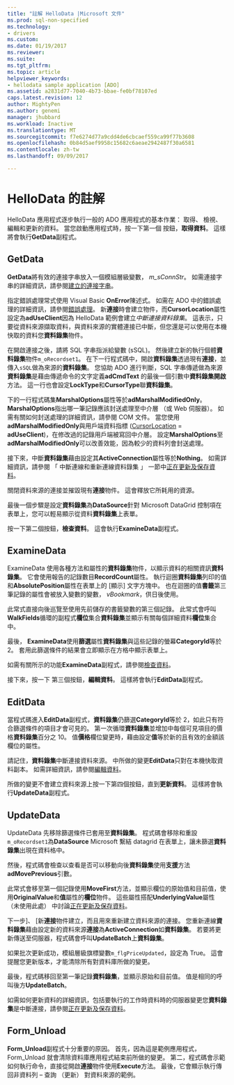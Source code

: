 ```yaml
---
title: "註解 HelloData |Microsoft 文件"
ms.prod: sql-non-specified
ms.technology:
- drivers
ms.custom: 
ms.date: 01/19/2017
ms.reviewer: 
ms.suite: 
ms.tgt_pltfrm: 
ms.topic: article
helpviewer_keywords:
- hellodata sample application [ADO]
ms.assetid: a2831d77-7040-4b73-bbae-fe0bf78107ed
caps.latest.revision: 12
author: MightyPen
ms.author: genemi
manager: jhubbard
ms.workload: Inactive
ms.translationtype: MT
ms.sourcegitcommit: f7e6274d77a9cdd4de6cbcaef559ca99f77b3608
ms.openlocfilehash: 0b84d5aef9958c15682c6aeae2942487f30a6581
ms.contentlocale: zh-tw
ms.lasthandoff: 09/09/2017

---
```

# <a name="comments-on-hellodata"></a>HelloData 的註解
HelloData 應用程式逐步執行一般的 ADO 應用程式的基本作業： 取得、 檢視、 編輯和更新的資料。 當您啟動應用程式時，按一下第一個 按鈕，**取得資料**。 這樣將會執行**GetData**副程式。  
  
## <a name="getdata"></a>GetData  
 **GetData**將有效的連接字串放入一個模組層級變數， *m_sConnStr*。 如需連接字串的詳細資訊，請參閱[建立的連接字串](../../../ado/guide/data/creating-a-connection-string.md)。  
  
 指定錯誤處理常式使用 Visual Basic **OnError**陳述式。 如需在 ADO 中的錯誤處理的詳細資訊，請參閱[錯誤處理](../../../ado/guide/data/error-handling.md)。 新**連接**時會建立物件，而**CursorLocation**屬性設定為**adUseClient**因為 HelloData 範例會建立*中斷連接資料錄集*。 這表示，只要從資料來源擷取資料，與資料來源的實體連接已中斷，但您還是可以使用在本機快取的資料您**資料錄集**物件。  
  
 在開啟連接之後，請將 SQL 字串指派給變數 (sSQL)。 然後建立新的執行個體**資料錄集**物件`m_oRecordset1`。 在下一行程式碼中，開啟**資料錄集**透過現有**連接**，並傳入`sSQL`做為來源的**資料錄集**。 您協助 ADO 進行判斷，SQL 字串傳遞做為來源**資料錄集**是藉由傳遞命令的文字定義**adCmdText** 的最後一個引數中**資料錄集開啟**方法。 這一行也會設定**LockType**和**CursorType**聯**資料錄集**。  
  
 下的一行程式碼集**MarshalOptions**屬性等於**adMarshalModifiedOnly**。 **MarshalOptions**指出哪一筆記錄應該封送處理至中介層 （或 Web 伺服器）。 如需有關如何封送處理的詳細資訊，請參閱 COM 文件。 當您使用**adMarshalModifiedOnly**與用戶端資料指標 ([CursorLocation](../../../ado/reference/ado-api/cursorlocation-property-ado.md) = **adUseClient**)，在修改過的記錄用戶端被寫回中介層。 設定**MarshalOptions**至**adMarshalModifiedOnly**可以改善效能，因為較少的資料列會封送處理。  
  
 接下來，中斷**資料錄集**藉由設定其**ActiveConnection**屬性等於**Nothing**。 如需詳細資訊，請參閱 「 中斷連線和重新連線資料錄集 」 一節中[正在更新及保存資料](../../../ado/guide/data/updating-and-persisting-data.md)。  
  
 關閉資料來源的連接並摧毀現有**連接**物件。 這會釋放它所耗用的資源。  
  
 最後一個步驟是設定**資料錄集**為**DataSource**針對 Microsoft DataGrid 控制項在表單上，您可以輕易顯示從資料**資料錄集**上表單。  
  
 按一下第二個按鈕，**檢查資料**。 這會執行**ExamineData**副程式。  
  
## <a name="examinedata"></a>ExamineData  
 ExamineData 使用各種方法和屬性的**資料錄集**物件，以顯示資料的相關資訊**資料錄集**。 它會使用報告的記錄數目**RecordCount**屬性。 執行迴圈**資料錄集**列印的值和**AbsolutePosition**屬性在表單上的 [顯示] 文字方塊中。 也在迴圈的值**書籤**第三筆記錄的屬性會被放入變數的變數， *vBookmark*，供日後使用。  
  
 此常式直接向後巡覽至使用先前儲存的書籤變數的第三個記錄。 此常式會呼叫**WalkFields**循環的副程式**欄位**集合**資料錄集**並顯示有關每個詳細資料**欄位**集合中。  
  
 最後， **ExamineData**使用**篩選**屬性**資料錄集**與這些記錄的螢幕**CategoryId**等於2。 套用此篩選條件的結果會立即顯示在方格中顯示表單上。  
  
 如需有關所示的功能**ExamineData**副程式，請參閱[檢查資料](../../../ado/guide/data/examining-data.md)。  
  
 接下來，按一下 第三個按鈕，**編輯資料**。 這樣將會執行**EditData**副程式。  
  
## <a name="editdata"></a>EditData  
 當程式碼進入**EditData**副程式，**資料錄集**仍篩選**CategoryId**等於 2，如此只有符合篩選條件的項目才會可見的。 第一次循環**資料錄集**並增加中每個可見項目的價格**資料錄集**百分之 10。 值**價格**欄位變更時，藉由設定**值**等於新的且有效的金額該欄位的屬性。  
  
 請記住，**資料錄集**中斷連接資料來源。 中所做的變更**EditData**只對在本機快取資料副本。 如需詳細資訊，請參閱[編輯資料](../../../ado/guide/data/editing-data.md)。  
  
 所做的變更不會建立資料來源上按一下第四個按鈕，直到**更新資料**。 這樣將會執行**UpdateData**副程式。  
  
## <a name="updatedata"></a>UpdateData  
 UpdateData 先移除篩選條件已套用至**資料錄集**。 程式碼會移除和重設`m_oRecordset1`為**DataSource** Microsoft 繫結 datagrid 在表單上，讓未篩選**資料錄集**出現在資料格中。  
  
 然後，程式碼會檢查以查看是否可以移動向後**資料錄集**使用**支援**方法**adMovePrevious**引數。  
  
 此常式會移至第一個記錄使用**MoveFirst**方法，並顯示欄位的原始值和目前值，使用**OriginalValue**和**值**屬性的**欄位**物件。 這些屬性搭配**UnderlyingValue**屬性 （未使用此處） 中討論[正在更新及保存資料](../../../ado/guide/data/updating-and-persisting-data.md)。  
  
 下一步]、 [新**連接**物件建立，而且用來重新建立資料來源的連接。 您重新連線**資料錄集**藉由設定新的資料來源**連接**為**ActiveConnection**如**資料錄集**。 若要將更新傳送至伺服器，程式碼會呼叫**UpdateBatch**上**資料錄集**。  
  
 如果批次更新成功，模組層級旗標變數`m_flgPriceUpdated`，設定為 True。 這會提醒您更新版本，才能清除所有對資料庫所做的變更。  
  
 最後，程式碼移回至第一筆記錄**資料錄集**，並顯示原始和目前值。 值是相同的呼叫後方**UpdateBatch**。  
  
 如需如何更新資料的詳細資訊，包括要執行的工作時資料時的伺服器變更您**資料錄集**是中斷連接，請參閱[正在更新及保存資料](../../../ado/guide/data/updating-and-persisting-data.md)。  
  
## <a name="formunload"></a>Form_Unload  
 **Form_Unload**副程式十分重要的原因。 首先，因為這是範例應用程式，Form_Unload 就會清除資料庫應用程式結束前所做的變更。 第二，程式碼會示範如何執行命令，直接從開啟**連接**物件使用**Execute**方法。 最後，它會顯示執行傳回非資料列 – 查詢 （更新） 對資料來源的範例。

